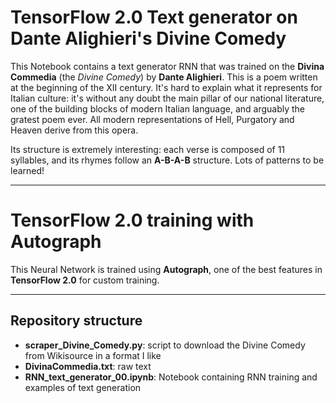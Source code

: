 # TensorFlow 2.0 Text generator on Dante Alighieri's Divine Comedy

This Notebook contains a text generator RNN that was trained on the **Divina Commedia** (the *Divine Comedy*) by **Dante Alighieri**. This is a poem written at the beginning of the XII century. It's hard to explain what it represents for Italian culture: it's without any doubt the main pillar of our national literature, one of the building blocks of modern Italian language, and arguably the gratest poem ever. All modern representations of Hell, Purgatory and Heaven derive from this opera.

Its structure is extremely interesting: each verse is composed of 11 syllables, and its rhymes follow an **A-B-A-B** structure. Lots of patterns to be learned!

-----

# TensorFlow 2.0 training with Autograph

This Neural Network is trained using **Autograph**, one of the best features in **TensorFlow 2.0** for custom training.

-----

## Repository structure

- **scraper_Divine_Comedy.py**:        script to download the Divine Comedy from Wikisource in a format I like
- **DivinaCommedia.txt**:              raw text
- **RNN_text_generator_00.ipynb**:     Notebook containing RNN training and examples of text generation
